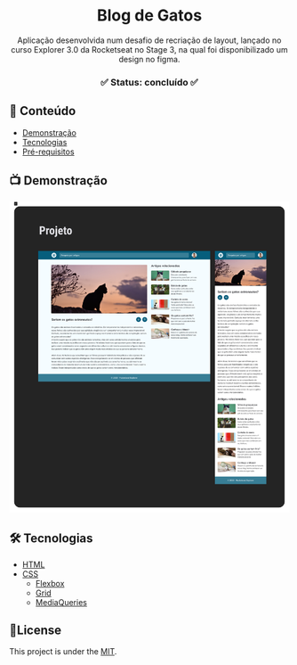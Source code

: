 <div align="center">
	<h1 align="center">Blog de Gatos</h1>
	<p align="center">Aplicação desenvolvida num desafio de recriação de layout, lançado no curso Explorer 3.0 da Rocketseat no Stage 3, na qual foi disponibilizado um design no figma.</p>
</div>
<h3  align="center">
		✅ Status: concluído ✅
</h3>

## :page_facing_up: Conteúdo

- [Demonstração](#tv-demonstração)
- [Tecnologias](#hammer_and_wrench-tecnologias)
- [Pré-requisitos](#warning-pré-requisitos)

## :tv: Demonstração

<p align="center">
  <img alt="Demonstração" src="/readme/readmegatos.png" width="800">
</p>

## :hammer_and_wrench: Tecnologias

- [HTML](https://developer.mozilla.org/pt-BR/docs/Web/HTML)
- [CSS](https://developer.mozilla.org/pt-BR/docs/Web/CSS)
  - [Flexbox](https://developer.mozilla.org/pt-BR/docs/Web/CSS/CSS_Flexible_Box_Layout/Basic_Concepts_of_Flexbox)
  - [Grid](https://developer.mozilla.org/en-US/docs/Learn/CSS/CSS_layout/Grids)
  - [MediaQueries](https://developer.mozilla.org/en-US/docs/Web/CSS/CSS_media_queries/Using_media_queries)

## 📕License

This project is under the [MIT](./LICENSE).
